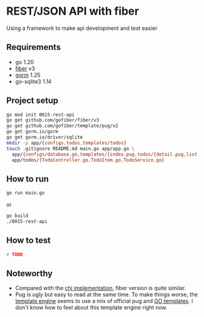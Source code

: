 # REST/JSON API with fiber

Using a framework to make api development and test easier

## Requirements

- go 1.20
- [fiber][fiber] v3
- [gorm][gorm] 1.25
- go-sqlite3 1.14 

## Project setup

```bash
go mod init 0015-rest-api
go get github.com/gofiber/fiber/v3
go get github.com/gofiber/template/pug/v2
go get gorm.io/gorm
go get gorm.io/driver/sqlite
mkdir -p app/{configs,todos,templates/todos}
touch .gitignore README.md main.go app/app.go \
  app/{configs/database.go,templates/{index.pug,todos/{detail.pug,list.pug,form.pug}}} \
  app/todos/{TodoController.go,TodoItem.go,TodoService.go}
```

## How to run

```bash
go run main.go
```

or

```bash
go build
./0015-rest-api
```


## How to test

```bash
# TODO
```

## Noteworthy

- Compared with the [chi implementation][go-chi-htmx], fiber version is quite
  similar.
- Pug is ugly but easy to read at the same time. To make things worse, the 
  [template engine][fiber-template] seems to use a mix of official pug and
  [GO templates][go-templates]. I don't know how to feel about this template
  engine right now.

[fiber]: https://docs.gofiber.io/
[gorm]: https://gorm.io
[go-chi-htmx]: https://github.com/sombriks/sample-htmx-chi/tree/main
[fiber-template]: https://docs.gofiber.io/template/
[go-templates]: https://pkg.go.dev/html/template
